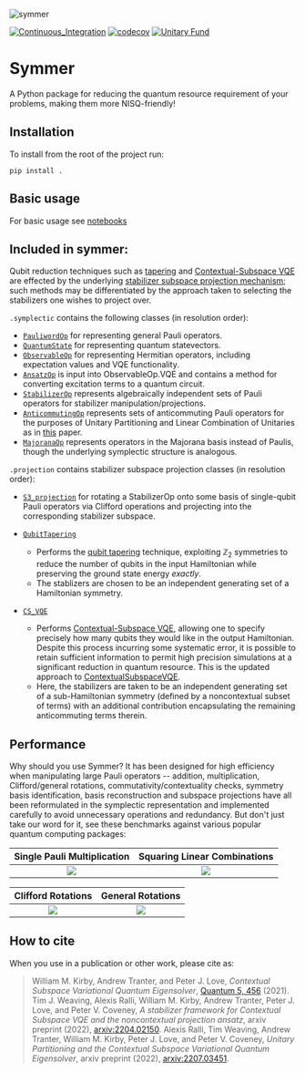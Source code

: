 ![symmer](https://github.com/UCL-CCS/symmer/blob/main/images/symmer_logo.png)

[![Continuous_Integration](https://github.com/UCL-CCS/symmer/actions/workflows/pull_request.yaml/badge.svg)](https://github.com/UCL-CCS/symmer/actions/workflows/pull_request.yaml)
[![codecov](https://codecov.io/gh/UCL-CCS/symmer/branch/main/graph/badge.svg?token=PZzJNZuEEW)](https://codecov.io/gh/UCL-CCS/symmer)
[![Unitary Fund](https://img.shields.io/badge/Supported%20By-UNITARY%20FUND-brightgreen.svg?style=for-the-badge)](http://unitary.fund)
# Symmer

A Python package for reducing the quantum resource requirement of your problems, making them more NISQ-friendly!

## Installation
To install from the root of the project run:

```
pip install .
```

## Basic usage
For basic usage see [notebooks](https://github.com/UCL-CCS/symmer/tree/main/notebooks)

## Included in symmer:
Qubit reduction techniques such as [tapering](https://arxiv.org/abs/1701.08213) and [Contextual-Subspace VQE](https://doi.org/10.22331/q-2021-05-14-456) are effected by the underlying [stabilizer subspace projection mechanism](https://arxiv.org/abs/2204.02150); such methods may be differentiated by the approach taken to selecting the stabilizers one wishes to project over. 

`.symplectic` contains the following classes (in resolution order):
- [`PauliwordOp`](https://github.com/UCL-CCS/symmer/tree/main/symmer/symplectic/base.py) for representing general Pauli operators.
- [`QuantumState`](https://github.com/UCL-CCS/symmer/tree/main/symmer/symplectic/base.py) for representing quantum statevectors.
- [`ObservableOp`](https://github.com/UCL-CCS/symmer/tree/main/symmer/symplectic/observable_op.py) for representing Hermitian operators, including expectation values and VQE functionality.
- [`AnsatzOp`](https://github.com/UCL-CCS/symmer/tree/main/symmer/symplectic/ansatz_op.py) is input into ObservableOp.VQE and contains a method for converting excitation terms to a quantum circuit.
- [`StabilizerOp`](https://github.com/UCL-CCS/symmer/tree/main/symmer/symplectic/stabilizer_op.py) represents algebraically independent sets of Pauli operators for stabilizer manipulation/projections.
- [`AnticommutingOp`](https://github.com/UCL-CCS/symmer/tree/main/symmer/symplectic/anticommuting_op.py) represents sets of anticommuting Pauli operators for the purposes of Unitary Partitioning and Linear Combination of Unitaries as in [this](https://arxiv.org/abs/2207.03451) paper.
- [`MajoranaOp`](https://github.com/UCL-CCS/symmer/tree/main/symmer/symplectic/majorana_op.py) represents operators in the Majorana basis instead of Paulis, though the underlying symplectic structure is analogous.

`.projection` contains stabilizer subspace projection classes (in resolution order):
- [`S3_projection`](https://github.com/UCL-CCS/symmer/tree/main/symmer/projection/base.py) for rotating a StabilizerOp onto some basis of single-qubit Pauli operators via Clifford operations and projecting into the corresponding stabilizer subspace.

- [`QubitTapering`](https://github.com/UCL-CCS/symmer/tree/main/symmer/projection/qubit_tapering.py) 
  - Performs the [qubit tapering](https://arxiv.org/abs/1701.08213) technique, exploiting $\mathbb{Z}_2$ symmetries to reduce the number of qubits in the input Hamiltonian while preserving the ground state energy _exactly_.
  - The stablizers are chosen to be an independent generating set of a Hamiltonian symmetry.
  
- [`CS_VQE`](https://github.com/UCL-CCS/symmer/tree/main/symmer/projection/cs_vqe.py) 
  - Performs [Contextual-Subspace VQE](https://quantum-journal.org/papers/q-2021-05-14-456/), allowing one to specify precisely how many qubits they would like in the output Hamiltonian. Despite this process incurring some systematic error, it is possible to retain sufficient information to permit high precision simulations at a significant reduction in quantum resource. This is the updated approach to [ContextualSubspaceVQE](https://github.com/wmkirby1/ContextualSubspaceVQE).
  - Here, the stabilizers are taken to be an independent generating set of a sub-Hamiltonian symmetry (defined by a noncontextual subset of terms) with an additional contribution encapsulating the remaining anticommuting terms therein.

## Performance

Why should you use Symmer? It has been designed for high efficiency when manipulating large Pauli operators -- addition, multiplication, Clifford/general rotations, commutativity/contextuality checks, symmetry basis identification, basis reconstruction and subspace projections have all been reformulated in the symplectic representation and implemented carefully to avoid unnecessary operations and redundancy. But don't just take our word for it, see these benchmarks against various popular quantum computing packages:

Single Pauli Multiplication |  Squaring Linear Combinations
:--------------------------:|:-----------------------------:
![](https://github.com/UCL-CCS/symmer/blob/main/images/single_pauli_mult.png) | ![](https://github.com/UCL-CCS/symmer/blob/main/images/squaring_100q_linear_combs.png)

Clifford Rotations          |  General Rotations
:--------------------------:|:-----------------------------:
![](https://github.com/UCL-CCS/symmer/blob/main/images/100q_clifford_rotations.png) | ![](https://github.com/UCL-CCS/symmer/blob/main/images/100q_general_rotations.png)

## How to cite

When you use in a publication or other work, please cite as:

> William M. Kirby, Andrew Tranter, and Peter J. Love, *Contextual Subspace Variational Quantum Eigensolver*, [Quantum 5, 456](https://doi.org/10.22331/q-2021-05-14-456) (2021).
> Tim J. Weaving, Alexis Ralli, William M. Kirby, Andrew Tranter, Peter J. Love, and Peter V. Coveney, *A stabilizer framework for Contextual Subspace VQE and the noncontextual projection ansatz*, arxiv preprint (2022), [arxiv:2204.02150](https://arxiv.org/abs/2204.02150).
> Alexis Ralli, Tim Weaving, Andrew Tranter, William M. Kirby, Peter J. Love, and Peter V. Coveney, *Unitary Partitioning and the Contextual Subspace Variational Quantum Eigensolver*, arxiv preprint (2022), [arxiv:2207.03451](https://arxiv.org/abs/2207.03451).
